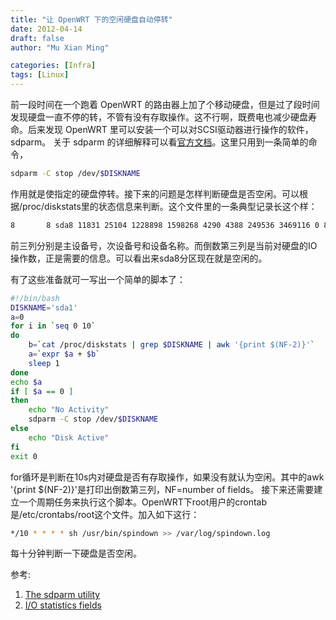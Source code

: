 ```yaml
---
title: "让 OpenWRT 下的空闲硬盘自动停转"
date: 2012-04-14
draft: false
author: "Mu Xian Ming"

categories: [Infra]
tags: [Linux]
---
```


前一段时间在一个跑着 OpenWRT 的路由器上加了个移动硬盘，但是过了段时间发现硬盘一直不停的转，不管有没有存取操作。这不行啊，既费电也减少硬盘寿命。后来发现 OpenWRT 里可以安装一个可以对SCSI驱动器进行操作的软件，sdparm。
关于 sdparm 的详细解释可以看[官方文档](http://sg.danny.cz/sg/sdparm.html)。这里只用到一条简单的命令，

```bash
sdparm -C stop /dev/$DISKNAME
```

作用就是使指定的硬盘停转。接下来的问题是怎样判断硬盘是否空闲。可以根据/proc/diskstats里的状态信息来判断。这个文件里的一条典型记录长这个样：

```bash
8       8 sda8 11831 25104 1228898 1598268 4290 4388 249536 3469116 0 83176 5067356
```

前三列分别是主设备号，次设备号和设备名称。而倒数第三列是当前对硬盘的IO操作数，正是需要的信息。可以看出来sda8分区现在就是空闲的。

有了这些准备就可一写出一个简单的脚本了：

```bash
#!/bin/bash
DISKNAME='sda1'
a=0
for i in `seq 0 10`
do
    b=`cat /proc/diskstats | grep $DISKNAME | awk '{print $(NF-2)}'`
    a=`expr $a + $b`
    sleep 1
done
echo $a
if [ $a == 0 ]
then
    echo "No Activity"
    sdparm -C stop /dev/$DISKNAME
else
    echo "Disk Active"
fi
exit 0
```

for循环是判断在10s内对硬盘是否有存取操作，如果没有就认为空闲。其中的awk '{print $(NF-2)}'是打印出倒数第三列，NF=number of fields。
接下来还需要建立一个周期任务来执行这个脚本。OpenWRT下root用户的crontab是/etc/crontabs/root这个文件。加入如下这行：

```bash
*/10 * * * * sh /usr/bin/spindown >> /var/log/spindown.log
```

每十分钟判断一下硬盘是否空闲。

参考:

1. [The sdparm utility](http://sg.danny.cz/sg/sdparm.html)
2. [I/O statistics fields](http://www.kernel.org/doc/Documentation/iostats.txt)
